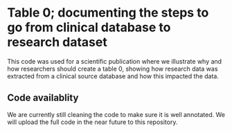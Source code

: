 # Table 0; documenting the steps to go from clinical database to research dataset
This code was used for a scientific publication where we illustrate why and how researchers should create a table 0, showing how research data was extracted from a clinical source database and how this impacted the data.

## Code availablity
We are currently still cleaning the code to make sure it is well annotated. We will upload the full code in the near future to this repository.
